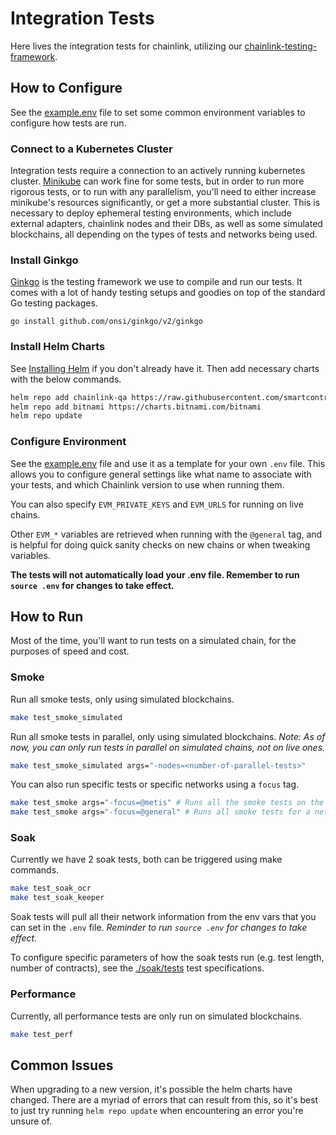 # Integration Tests

Here lives the integration tests for chainlink, utilizing our [chainlink-testing-framework](https://github.com/smartcontractkit/chainlink-testing-framework).

## How to Configure

See the [example.env](./example.env) file to set some common environment variables to configure how tests are run.

### Connect to a Kubernetes Cluster

Integration tests require a connection to an actively running kubernetes cluster. [Minikube](https://minikube.sigs.k8s.io/docs/start/)
can work fine for some tests, but in order to run more rigorous tests, or to run with any parallelism, you'll need to either
increase minikube's resources significantly, or get a more substantial cluster.
This is necessary to deploy ephemeral testing environments, which include external adapters, chainlink nodes and their DBs,
as well as some simulated blockchains, all depending on the types of tests and networks being used.

### Install Ginkgo

[Ginkgo](https://onsi.github.io/ginkgo/) is the testing framework we use to compile and run our tests. It comes with a lot of handy testing setups and goodies on top of the standard Go testing packages.

`go install github.com/onsi/ginkgo/v2/ginkgo`

### Install Helm Charts

See [Installing Helm](https://helm.sh/docs/intro/install/#through-package-managers) if you don't already have it. Then add necessary charts with the below commands.

```sh
helm repo add chainlink-qa https://raw.githubusercontent.com/smartcontractkit/qa-charts/gh-pages/
helm repo add bitnami https://charts.bitnami.com/bitnami
helm repo update
```

### Configure Environment

See the [example.env](./example.env) file and use it as a template for your own `.env` file. This allows you to configure general settings like what name to associate with your tests, and which Chainlink version to use when running them.

You can also specify `EVM_PRIVATE_KEYS` and `EVM_URLS` for running on live chains.

Other `EVM_*` variables are retrieved when running with the `@general` tag, and is helpful for doing quick sanity checks on new chains or when tweaking variables.

**The tests will not automatically load your .env file. Remember to run `source .env` for changes to take effect.**

## How to Run

Most of the time, you'll want to run tests on a simulated chain, for the purposes of speed and cost.

### Smoke

Run all smoke tests, only using simulated blockchains.

```sh
make test_smoke_simulated
```

Run all smoke tests in parallel, only using simulated blockchains. *Note: As of now, you can only run tests in parallel on simulated chains, not on live ones.*

```sh
make test_smoke_simulated args="-nodes=<number-of-parallel-tests>"
```

You can also run specific tests or specific networks using a `focus` tag.

```sh
make test_smoke args="-focus=@metis" # Runs all the smoke tests on the Metis Stardust network
make test_smoke args="-focus=@general" # Runs all smoke tests for a network that you define in environment vars
```

### Soak

Currently we have 2 soak tests, both can be triggered using make commands.

```sh
make test_soak_ocr
make test_soak_keeper
```

Soak tests will pull all their network information from the env vars that you can set in the `.env` file. *Reminder to run `source .env` for changes to take effect.*

To configure specific parameters of how the soak tests run (e.g. test length, number of contracts), see the [./soak/tests](./soak/tests/) test specifications.

### Performance

Currently, all performance tests are only run on simulated blockchains.

```sh
make test_perf
```

## Common Issues

When upgrading to a new version, it's possible the helm charts have changed. There are a myriad of errors that can result from this, so it's best to just try running `helm repo update` when encountering an error you're unsure of.
